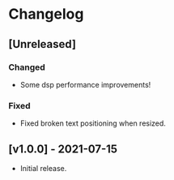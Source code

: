 # Changelog

## [Unreleased]
### Changed
* Some dsp performance improvements!

### Fixed
* Fixed broken text positioning when resized.

## [v1.0.0] - 2021-07-15
* Initial release.
